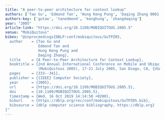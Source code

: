 ```yaml
---
title: "A peer-to-peer architecture for context lookup"
authors: ['Tao Gu', 'Edmond Tan', 'Hung Keng Pung', 'Daqing Zhang 0001']
authors-key: ['gutao', 'tanedmond', 'kenghung', 'zhangdaqing']
year: "2005"
article-link: "https://doi.org/10.1109/MOBIQUITOUS.2005.5"
venue: "MobiQuitous"
bibex: "@inproceedings{DBLP:conf/mobiquitous/GuTPZ05,
  author    = {Tao Gu and
               Edmond Tan and
               Hung Keng Pung and
               Daqing Zhang},
  title     = {A Peer-to-Peer Architecture for Context Lookup},
  booktitle = {2nd Annual International Conference on Mobile and Ubiquitous Systems
               (MobiQuitous 2005), 17-21 July 2005, San Diego, CA, {USA}},
  pages     = {333--341},
  publisher = {{IEEE} Computer Society},
  year      = {2005},
  url       = {https://doi.org/10.1109/MOBIQUITOUS.2005.5},
  doi       = {10.1109/MOBIQUITOUS.2005.5},
  timestamp = {Wed, 16 Oct 2019 14:14:50 +0200},
  biburl    = {https://dblp.org/rec/conf/mobiquitous/GuTPZ05.bib},
  bibsource = {dblp computer science bibliography, https://dblp.org}
}"
---
```

